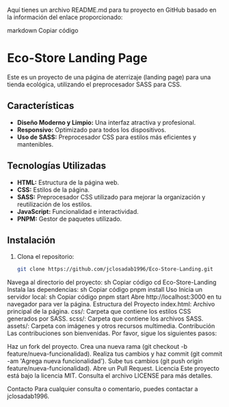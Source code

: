 Aquí tienes un archivo README.md para tu proyecto en GitHub basado en la información del enlace proporcionado:

markdown
Copiar código
# Eco-Store Landing Page

Este es un proyecto de una página de aterrizaje (landing page) para una tienda ecológica, utilizando el preprocesador SASS para CSS.

## Características

- **Diseño Moderno y Limpio:** Una interfaz atractiva y profesional.
- **Responsivo:** Optimizado para todos los dispositivos.
- **Uso de SASS:** Preprocesador CSS para estilos más eficientes y mantenibles.

## Tecnologías Utilizadas

- **HTML:** Estructura de la página web.
- **CSS:** Estilos de la página.
- **SASS:** Preprocesador CSS utilizado para mejorar la organización y reutilización de los estilos.
- **JavaScript:** Funcionalidad e interactividad.
- **PNPM:** Gestor de paquetes utilizado.

## Instalación

1. Clona el repositorio:
   ```sh
   git clone https://github.com/jclosadab1996/Eco-Store-Landing.git
Navega al directorio del proyecto:
sh
Copiar código
cd Eco-Store-Landing
Instala las dependencias:
sh
Copiar código
pnpm install
Uso
Inicia un servidor local:
sh
Copiar código
pnpm start
Abre http://localhost:3000 en tu navegador para ver la página.
Estructura del Proyecto
index.html: Archivo principal de la página.
css/: Carpeta que contiene los estilos CSS generados por SASS.
scss/: Carpeta que contiene los archivos SASS.
assets/: Carpeta con imágenes y otros recursos multimedia.
Contribución
Las contribuciones son bienvenidas. Por favor, sigue los siguientes pasos:

Haz un fork del proyecto.
Crea una nueva rama (git checkout -b feature/nueva-funcionalidad).
Realiza tus cambios y haz commit (git commit -am 'Agrega nueva funcionalidad').
Sube tus cambios (git push origin feature/nueva-funcionalidad).
Abre un Pull Request.
Licencia
Este proyecto está bajo la licencia MIT. Consulta el archivo LICENSE para más detalles.

Contacto
Para cualquier consulta o comentario, puedes contactar a jclosadab1996.

